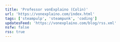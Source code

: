```yaml
---
title: 'Professor vonExplaino (Colin)'
url: 'https://vonexplaino.com/index.html'
tags: ['steampulp', 'steampunk', 'coding']
updatesFeed: 'https://vonexplaino.com/blog/rss.xml'
nsfw: false
rss: true
---
```

